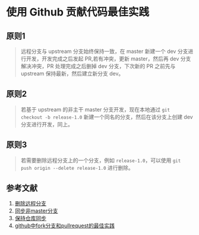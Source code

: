 # 使用 Github 贡献代码最佳实践

## 原则1

 > 远程分支与 upstream 分支始终保持一致，在 master 新建一个 dev 分支进行开发，开发完成之后发起 PR,若有冲突，更新 master，然后再 dev 分支解决冲突，PR 处理完成之后删掉 dev 分支，下次新的 PR 之前先与 upstream 保持最新，然后建立新分支 dev。

## 原则2

> 若基于 upstream 的非主干 master 分支开发，现在本地通过 `git checkout -b release-1.0` 新建一个同名的分支，然后在该分支上创建 dev 分支进行开发，同上。

## 原则3

> 若需要删除远程分支上的一个分支，例如 `release-1.0`，可以使用 `git push origin --delete release-1.0` 进行删除。


## 参考文献

1. [删除远程分支](https://www.cnblogs.com/luosongchao/p/3408365.html)
2. [同步非master分支](https://segmentfault.com/q/1010000004228020/a-1020000004228167)
3. [保持仓库同步](https://blog.csdn.net/csm201314/article/details/83045605)
4. [github中fork分支和pullrequest的最佳实践](https://www.cnblogs.com/yangwen0228/p/6747483.html?utm_source=itdadao&utm_medium=referral)
